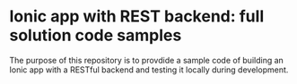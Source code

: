 # Ionic app with REST backend: full solution code samples
The purpose of this repository is to provdide a sample code of building an Ionic app with a RESTful backend and testing it locally during development. 

